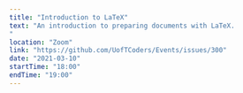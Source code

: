 ```yaml
---
title: "Introduction to LaTeX"
text: "An introduction to preparing documents with LaTeX.
"
location: "Zoom"
link: "https://github.com/UofTCoders/Events/issues/300"
date: "2021-03-10"
startTime: "18:00"
endTime: "19:00"
---
```

